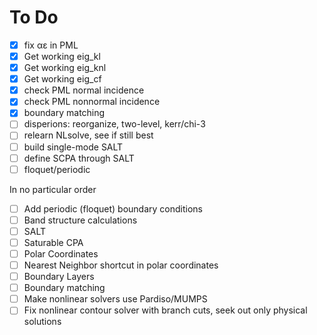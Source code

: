 # To Do

* [x] fix αε in PML
* [x] Get working eig_kl
* [x] Get working eig_knl
* [x] Get working eig_cf
* [x] check PML normal incidence
* [x] check PML nonnormal incidence
* [x] boundary matching
* [ ] disperions: reorganize, two-level, kerr/chi-3
* [ ] relearn NLsolve, see if still best
* [ ] build single-mode SALT
* [ ] define SCPA through SALT
* [ ] floquet/periodic

In no particular order

* [ ] Add periodic (floquet) boundary conditions
* [ ] Band structure calculations
* [ ] SALT
* [ ] Saturable CPA
* [ ] Polar Coordinates
 * [ ] Nearest Neighbor shortcut in polar coordinates
 * [ ] Boundary Layers
 * [ ] Boundary matching
* [ ] Make nonlinear solvers use Pardiso/MUMPS
* [ ] Fix nonlinear contour solver with branch cuts, seek out only physical solutions
